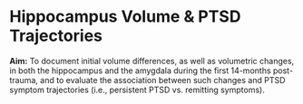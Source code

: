 # Hippocampus Volume & PTSD Trajectories

**Aim:** To document initial volume differences, as well as volumetric changes, in both the hippocampus and the amygdala during the first 14-months post-trauma, and to evaluate the association between such changes and PTSD symptom trajectories (i.e., persistent PTSD vs. remitting symptoms).
